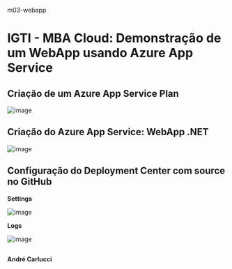 m03-webapp
# IGTI - MBA Cloud: Demonstração de um WebApp usando Azure App Service

## Criação de um Azure App Service Plan

![image](https://user-images.githubusercontent.com/101406714/159128019-6506fd2f-0aa4-4ced-bfff-7995185e0024.png)

## Criação do Azure App Service: WebApp .NET

![image](https://user-images.githubusercontent.com/101406714/159135197-5eb81f5a-2875-462c-bdef-25f349f31bb4.png)

## Configuração do Deployment Center com source no GitHub

**Settings**

![image](https://user-images.githubusercontent.com/101406714/159135292-c807be27-52ef-4242-b847-254666c5e885.png)

**Logs**

![image](https://user-images.githubusercontent.com/101406714/159135358-0a21e174-08ce-4d13-8384-bc0542770407.png)

##
**André Carlucci**
